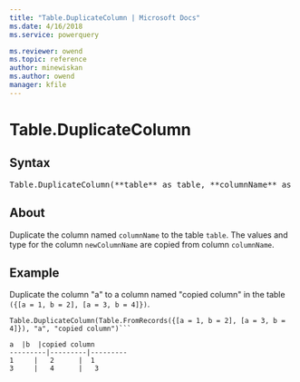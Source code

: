 ```yaml
---
title: "Table.DuplicateColumn | Microsoft Docs"
ms.date: 4/16/2018
ms.service: powerquery

ms.reviewer: owend
ms.topic: reference
author: minewiskan
ms.author: owend
manager: kfile
---
```

# Table.DuplicateColumn

## Syntax

<pre>
Table.DuplicateColumn(**table** as table, **columnName** as text,** newColumnName** as text, optional **columnType** as nullable type) as table
</pre>

## About
Duplicate the column named `columnName` to the table `table`. The values and type for the column `newColumnName` are copied from column `columnName`.

## Example
Duplicate the column "a" to a column named "copied column" in the table `({[a = 1, b = 2], [a = 3, b = 4]})`.

```powerquery-m
Table.DuplicateColumn(Table.FromRecords({[a = 1, b = 2], [a = 3, b = 4]}), "a", "copied column")```

a  |b  |copied column  
---------|---------|---------
1     |   2      |  1       
3     |   4      |   3      



  
